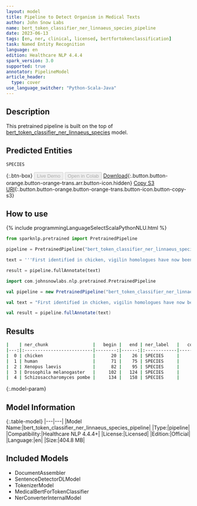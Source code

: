 ```yaml
---
layout: model
title: Pipeline to Detect Organism in Medical Texts
author: John Snow Labs
name: bert_token_classifier_ner_linnaeus_species_pipeline
date: 2023-06-13
tags: [en, ner, clinical, licensed, bertfortokenclassification]
task: Named Entity Recognition
language: en
edition: Healthcare NLP 4.4.4
spark_version: 3.0
supported: true
annotator: PipelineModel
article_header:
  type: cover
use_language_switcher: "Python-Scala-Java"
---
```


## Description

This pretrained pipeline is built on the top of [bert_token_classifier_ner_linnaeus_species](https://nlp.johnsnowlabs.com/2022/07/25/bert_token_classifier_ner_linnaeus_species_en_3_0.html) model.

## Predicted Entities

`SPECIES`



{:.btn-box}
<button class="button button-orange" disabled>Live Demo</button>
<button class="button button-orange" disabled>Open in Colab</button>
[Download](https://s3.amazonaws.com/auxdata.johnsnowlabs.com/clinical/models/bert_token_classifier_ner_linnaeus_species_pipeline_en_4.4.4_3.0_1686660349583.zip){:.button.button-orange.button-orange-trans.arr.button-icon.hidden}
[Copy S3 URI](s3://auxdata.johnsnowlabs.com/clinical/models/bert_token_classifier_ner_linnaeus_species_pipeline_en_4.4.4_3.0_1686660349583.zip){:.button.button-orange.button-orange-trans.button-icon.button-copy-s3}

## How to use

<div class="tabs-box" markdown="1">
{% include programmingLanguageSelectScalaPythonNLU.html %}

```python
from sparknlp.pretrained import PretrainedPipeline

pipeline = PretrainedPipeline("bert_token_classifier_ner_linnaeus_species_pipeline", "en", "clinical/models")

text = '''First identified in chicken, vigilin homologues have now been found in human (6), Xenopus laevis (7), Drosophila melanogaster (8) and Schizosaccharomyces pombe.'''

result = pipeline.fullAnnotate(text)
```
```scala
import com.johnsnowlabs.nlp.pretrained.PretrainedPipeline

val pipeline = new PretrainedPipeline("bert_token_classifier_ner_linnaeus_species_pipeline", "en", "clinical/models")

val text = "First identified in chicken, vigilin homologues have now been found in human (6), Xenopus laevis (7), Drosophila melanogaster (8) and Schizosaccharomyces pombe."

val result = pipeline.fullAnnotate(text)
```
</div>



## Results

```bash
|    | ner_chunk                 |   begin |   end | ner_label   |   confidence |
|---:|:--------------------------|--------:|------:|:------------|-------------:|
|  0 | chicken                   |      20 |    26 | SPECIES     |     0.998697 |
|  1 | human                     |      71 |    75 | SPECIES     |     0.999767 |
|  2 | Xenopus laevis            |      82 |    95 | SPECIES     |     0.999918 |
|  3 | Drosophila melanogaster   |     102 |   124 | SPECIES     |     0.999925 |
|  4 | Schizosaccharomyces pombe |     134 |   158 | SPECIES     |     0.999881 |
```

{:.model-param}
## Model Information

{:.table-model}
|---|---|
|Model Name:|bert_token_classifier_ner_linnaeus_species_pipeline|
|Type:|pipeline|
|Compatibility:|Healthcare NLP 4.4.4+|
|License:|Licensed|
|Edition:|Official|
|Language:|en|
|Size:|404.8 MB|

## Included Models

- DocumentAssembler
- SentenceDetectorDLModel
- TokenizerModel
- MedicalBertForTokenClassifier
- NerConverterInternalModel